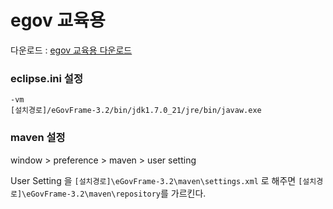 # egov 교육용

다운로드 : [egov 교육용 다운로드](http://www.egovframe.go.kr/cop/bbs/selectBoardArticle.do?menu=4&amp;submenu=2)

### eclipse.ini 설정

```
-vm
[설치경로]/eGovFrame-3.2/bin/jdk1.7.0_21/jre/bin/javaw.exe
```

### maven 설정

window > preference > maven > user setting 

User Setting 을 `[설치경로]\eGovFrame-3.2\maven\settings.xml` 로 해주면 `[설치경로]\eGovFrame-3.2\maven\repository`를 가르킨다.

